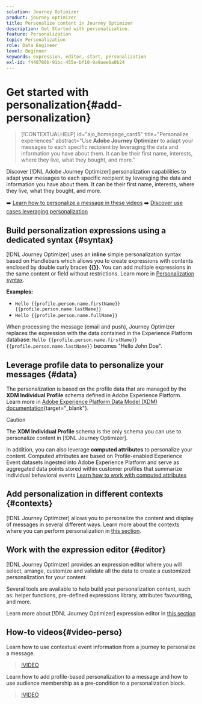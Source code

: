 ```yaml
---
solution: Journey Optimizer
product: journey optimizer
title: Personalize content in Journey Optimizer
description: Get Started with personalization.
feature: Personalization
topic: Personalization
role: Data Engineer
level: Beginner
keywords: expression, editor, start, personalization
exl-id: f448780b-91bc-455e-bf10-9a9aee0a0b24
---
```

# Get started with personalization{#add-personalization}

>[!CONTEXTUALHELP]
>id="ajo_homepage_card5"
>title="Personalize experiences"
>abstract="Use **Adobe Journey Optimizer** to adapt your messages to each specific recipient by leveraging the data and information you have about them. It can be their first name, interests, where they live, what they bought, and more."

Discover [!DNL Adobe Journey Optimizer] personalization capabilities to adapt your messages to each specific recipient by leveraging the data and information you have about them. It can be their first name, interests, where they live, what they bought, and more.  

➡️ [Learn how to personalize a message in these videos](#video-perso)
➡️ [Discover use cases leveraging personalization](personalization-use-case.md)

## Build personalization expressions using a dedicated syntax {#syntax}

[!DNL Journey Optimizer] uses an **inline** simple personalization syntax based on Handlebars which allows you to create expressions with contents enclosed by double curly braces **{{}}**. You can add multiple expressions in the same content or field without restrictions. Learn more in [Personalization syntax](personalization-syntax.md).

**Examples:**

* `Hello {{profile.person.name.firstName}} {{profile.person.name.lastName}}`
* `Hello {{profile.person.name.fullName}}`

When processing the message (email and push), Journey Optimizer replaces the expression with the data contained in the Experience Platform database:  `Hello {{profile.person.name.firstName}} {{profile.person.name.lastName}}` becomes "Hello John Doe".

## Leverage profile data to personalize your messages {#data}

The personalization is based on the profile data that are managed by the **XDM Individual Profile** schema defined in Adobe Experience Platform. Learn more in [Adobe Experience Platform Data Model (XDM) documentation](https://experienceleague.adobe.com/docs/experience-platform/xdm/home.html){target="_blank"}.

>[!CAUTION]
>The **XDM Individual Profile** schema is the only schema you can use to personalize content in [!DNL Journey Optimizer].

In addition, you can also leverage **computed attributes** to personalize your content. Computed attributes are based on Profile-enabled Experience Event datasets ingested into Adobe Experience Platform and serve as aggregated data points stored within customer profiles that summarize individual behavioral events [Learn how to work with computed attributes](../audience/computed-attributes.md)

## Add personalization in different contexts {#contexts}

[!DNL Journey Optimizer] allows you to personalize the content and display of messages in several different ways. Learn more about the contexts where you can perform personalization in [this section](personalization-contexts.md).

## Work with the expression editor {#editor}

[!DNL Journey Optimizer] provides an expression editor where you will select, arrange, customize and validate all the data to create a customized personalization for your content.

Several tools are available to help build your personalization content, such as: helper functions, pre-defined expressions library, attributes favouriting, and more.

Learn more about [!DNL Journey Optimizer] expression editor in [this section](personalization-build-expressions.md)

## How-to videos{#video-perso}

Learn how to use contextual event information from a journey to personalize a message.

>[!VIDEO](https://video.tv.adobe.com/v/334165?quality=12)

Learn how to add profile-based personalization to a message and how to use audience membership as a pre-condition to a personalization block.

>[!VIDEO](https://video.tv.adobe.com/v/334078?quality=12)
 
